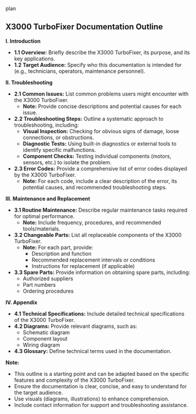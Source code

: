 plan
## X3000 TurboFixer Documentation Outline

**I. Introduction**

* **1.1 Overview:** Briefly describe the X3000 TurboFixer, its purpose, and its key applications.
* **1.2 Target Audience:** Specify who this documentation is intended for (e.g., technicians, operators, maintenance personnel).

**II. Troubleshooting**

* **2.1 Common Issues:** List common problems users might encounter with the X3000 TurboFixer.
    * **Note:**  Provide concise descriptions and potential causes for each issue.
* **2.2 Troubleshooting Steps:**  Outline a systematic approach to troubleshooting, including:
    * **Visual Inspection:**  Checking for obvious signs of damage, loose connections, or obstructions.
    * **Diagnostic Tests:**  Using built-in diagnostics or external tools to identify specific malfunctions.
    * **Component Checks:**  Testing individual components (motors, sensors, etc.) to isolate the problem.
* **2.3 Error Codes:**  Provide a comprehensive list of error codes displayed by the X3000 TurboFixer.
    * **Note:**  For each code, include a clear description of the error, its potential causes, and recommended troubleshooting steps.

**III. Maintenance and Replacement**

* **3.1 Routine Maintenance:**  Describe regular maintenance tasks required for optimal performance.
    * **Note:**  Include frequency, procedures, and recommended tools/materials.
* **3.2 Changeable Parts:**  List all replaceable components of the X3000 TurboFixer.
    * **Note:**  For each part, provide:
        * Description and function
        * Recommended replacement intervals or conditions
        * Instructions for replacement (if applicable)
* **3.3 Spare Parts:**  Provide information on obtaining spare parts, including:
    * Authorized suppliers
    * Part numbers
    * Ordering procedures

**IV. Appendix**

* **4.1 Technical Specifications:**  Include detailed technical specifications of the X3000 TurboFixer.
* **4.2 Diagrams:**  Provide relevant diagrams, such as:
    * Schematic diagram
    * Component layout
    * Wiring diagram
* **4.3 Glossary:**  Define technical terms used in the documentation.

**Note:**

* This outline is a starting point and can be adapted based on the specific features and complexity of the X3000 TurboFixer.
* Ensure the documentation is clear, concise, and easy to understand for the target audience.
* Use visuals (diagrams, illustrations) to enhance comprehension.
* Include contact information for support and troubleshooting assistance. 